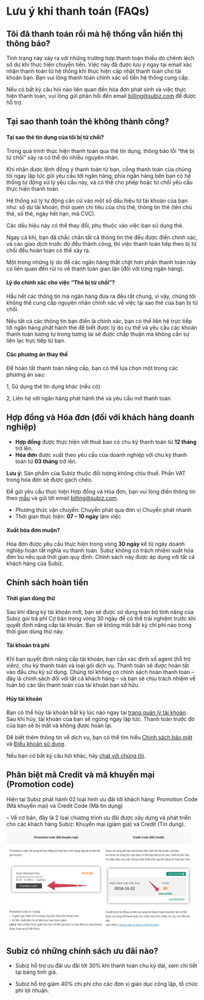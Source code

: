 # Lưu ý khi thanh toán \(FAQs\)

## Tôi đã thanh toán rồi mà hệ thống vẫn hiển thị thông báo? 

Tình trạng này xảy ra với những trường hợp thanh toán thiếu do chênh lệch số dư khi thực hiện chuyển tiền. Việc này đã được lưu ý ngay tại email xác nhận thanh toán từ hệ thống khi thực hiện cập nhật thanh toán cho tài khoản bạn. Bạn vui lòng thanh toán chính xác số tiền hệ thống cung cấp.

Nếu có bất kỳ câu hỏi nào liên quan đến hóa đơn phát sinh và việc thực hiện thanh toán, vui lòng gửi phản hồi đến email [billing@subiz.com](mailto:billing@subiz.com) để được hỗ trợ.

##  Tại sao thanh toán thẻ không thành công? 

#### Tại sao thẻ tín dụng của tôi bị từ chối?

Trong quá trình thực hiện thanh toán qua thẻ tín dụng, thông báo lỗi “thẻ bị từ chối” xảy ra có thể do nhiều nguyên nhân.

Khi nhận được lệnh đồng ý thanh toán từ bạn, cổng thanh toán của chúng tôi ngay lập tức gửi yêu cầu tới ngân hàng, phía ngân hàng bên bạn có hệ thống tự động xử lý yêu cầu này, và có thể cho phép hoặc từ chối yêu cầu thực hiện thanh toán.

Hệ thống xử lý tự động căn cứ vào một số dấu hiệu từ tài khoản của bạn như: số dư tài khoản, thói quen chi tiêu của chủ thẻ, thông tin thẻ \(tên chủ thẻ, số thẻ, ngày hết hạn, mã CVC\).

Các dấu hiệu này có thể thay đổi, phụ thuộc vào việc bạn sử dụng thẻ.

Ngay cả khi, bạn đã chắc chắn tất cả thông tin thẻ đều được điền chính xác, và các giao dịch trước đó đều thành công, thì việc thanh toán tiếp theo bị từ chối đều hoàn toàn có thể xảy ra.

Một trong những lý do để các ngân hàng thắt chặt hơn phần thanh toán này có liên quan đến rủi ro về thanh toán gian lận \(đối với từng ngân hàng\).

#### Lý do chính xác cho việc “Thẻ bị từ chối”?

Hầu hết các thông tin mà ngân hàng đưa ra đều rất chung, vì vậy, chúng tôi không thể cung cấp nguyên nhân chính xác về việc tại sao thẻ của bạn bị từ chối.

Nếu tất cả các thông tin bạn điền là chính xác, bạn có thể liên hệ trực tiếp tới ngân hàng phát hành thẻ để biết được lý do cụ thể và yêu cầu các khoản thanh toán tương tự trong tương lai sẽ được chấp thuận mà không cần sự liên lạc trực tiếp từ bạn.

#### Các phương án thay thế

Để hoàn tất thanh toán nâng cấp, bạn có thể lựa chọn một trong các phương án sau:

1, Sử dụng thẻ tín dụng khác \(nếu có\)

2, Liên hệ với ngân hàng phát hành thẻ và yêu cầu mở thanh toán

## Hợp đồng và Hóa đơn \(đối với khách hàng doanh nghiệp\) 

* **Hợp đồng** được thực hiện với thuê bao có chu kỳ thanh toán từ **12 tháng** trở lên.
* **Hóa đơn** được xuất theo yêu cầu của doanh nghiệp với chu kỳ thanh toán từ **03 tháng** trở lên.

**Lưu ý:** Sản phẩm của Subiz thuộc đối tượng không chịu thuế. Phần VAT trong hóa đơn sẽ được gạch chéo.

Để gửi yêu cầu thực hiện Hợp đồng và Hóa đơn, bạn vui lòng điền thông tin theo [mẫu](https://docs.subiz.com/wp-content/uploads/2017/12/Subiz_Th%C3%B4ng-tin-doanh-nghi%E1%BB%87p.doc) và gửi tới email [billing@subiz.com](mailto:billing@subiz.com).

* Phương thức vận chuyển: Chuyển phát qua đơn vị Chuyển phát nhanh
* Thời gian thực hiện: **07 – 10 ngày** làm việc

#### Xuất hóa đơn muộn?

Hóa đơn được yêu cầu thực hiện trong vòng **30 ngày** kể từ ngày doanh nghiệp hoàn tất nghĩa vụ thanh toán. Subiz không có trách nhiệm xuất hóa đơn bù nếu quá thời gian quy định. Chính sách này được áp dụng với tất cả khách hàng của Subiz.

##  Chính sách hoàn tiền 

#### Thời gian dùng thử

Sau khi đăng ký tài khoản mới, bạn sẽ được sử dụng toàn bộ tính năng của Subiz gói trả phí Cơ bản trong vòng 30 ngày để có thể trải nghiệm trước khi quyết định nâng cấp tài khoản. Bạn sẽ không mất bất kỳ chi phí nào trong thời gian dùng thử này.

#### Tài khoản trả phí

Khi bạn quyết định nâng cấp tài khoản, bạn cần xác định số agent \(hỗ trợ viên\), chu kỳ thanh toán và loại gói dịch vụ. Thanh toán sẽ được hoàn tất vào đầu chu kỳ sử dụng. Chúng tôi không có chính sách hoàn thanh toán – đây là chính sách đối với tất cả khách hàng – và bạn sẽ chịu trách nhiệm về toàn bộ các lần thanh toán của tài khoản bạn sở hữu.

#### Hủy tài khoản

Bạn có thể hủy tài khoản bất kỳ lúc nào ngay tại [trang quản lý tài khoản](https://dashboard.subiz.com/subscription/index).  
Sau khi hủy, tài khoản của bạn sẽ ngừng ngay lập tức. Thanh toán trước đó của bạn sẽ bị mất và không được hoàn lại.

Để biết thêm thông tin về dịch vụ, bạn có thể tìm hiểu [Chính sách bảo mật](http://subiz.com/vi/privacy-policy.html) và [Điều khoản sử dụng](http://subiz.com/vi/terms-of-service.html).

Nếu bạn có bất kỳ câu hỏi khác, hãy [chat với chúng tôi](http://subiz.com/vi).

## Phân biệt mã Credit và mã khuyến mại \(Promotion code\)

Hiện tại Subiz phát hành 02 loại hình ưu đãi tới khách hàng: Promotion Code \(Mã khuyến mại\) và Credit Code \(Mã tín dụng\)

– Về cơ bản, đây là 2 loại chương trình ưu đãi được xây dựng và phát triển cho các khách hàng Subiz: Khuyến mại \(giảm giá\) và Credit \(Tín dụng\).

![](../../.gitbook/assets/image%20%282%29.png)

## Subiz có những chính sách ưu đãi nào?

- Subiz hỗ trợ ưu đãi ưu đãi tới 30% khi thanh toán chu kỳ dài, xem chi tiết tại bảng tính giá.

- Subiz hỗ trợ giảm 40% chi phí cho các đơn vị giáo dục công lập, tổ chức phi lợi nhuận.

